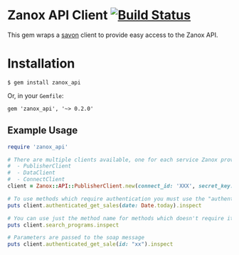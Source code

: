 # Zanox API Client [![Build Status](https://travis-ci.org/ecoal95/zanox-api-rb.svg?branch=master)](https://travis-ci.org/ecoal95/zanox-api-rb)
This gem wraps a [savon](http://www.savonrb.com/) client to provide easy access to the Zanox API.

# Installation
```
$ gem install zanox_api
```

Or, in your `Gemfile`:

```
gem 'zanox_api', '~> 0.2.0'
```

## Example Usage
```ruby
require 'zanox_api'

# There are multiple clients available, one for each service Zanox provides:
#  - PublisherClient
#  - DataClient
#  - ConnectClient
client = Zanox::API::PublisherClient.new(connect_id: 'XXX', secret_key: 'xxx')

# To use methods which require authentication you must use the "authenticated_" prefix
puts client.authenticated_get_sales(date: Date.today).inspect

# You can use just the method name for methods which doesn't require it
puts client.search_programs.inspect

# Parameters are passed to the soap message
puts client.authenticated_get_sale(id: "xx").inspect
```
